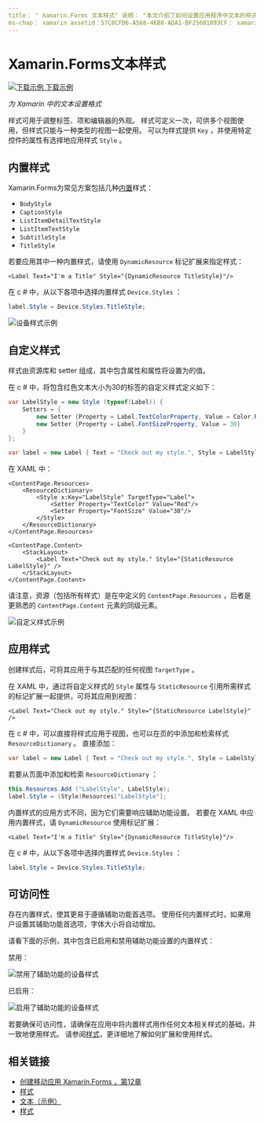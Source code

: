 ```yaml
---
title： " Xamarin.Forms 文本样式" 说明： "本文介绍了如何设置应用程序中文本的样式 Xamarin.Forms 。 样式可定义一次，可供多个视图使用，但样式只能与一种类型的视图一起使用。
ms-chap： xamarin assetid：57C0CFD6-A568-46B8-ADA1-BF25681893CF： xamarin 窗体作者： davidbritch： dabritch ms. 日期：05/22/2017 非 loc： [ Xamarin.Forms ， Xamarin.Essentials ]
---
```


# <a name="xamarinforms-text-styles"></a>Xamarin.Forms文本样式

[![下载示例](~/media/shared/download.png) 下载示例](https://docs.microsoft.com/samples/xamarin/xamarin-forms-samples/userinterface-text)

_为 Xamarin 中的文本设置格式_

样式可用于调整标签、项和编辑器的外观。 样式可定义一次，可供多个视图使用，但样式只能与一种类型的视图一起使用。
可以为样式提供 `Key` ，并使用特定控件的属性有选择地应用样式 `Style` 。

## <a name="built-in-styles"></a>内置样式

Xamarin.Forms为常见方案包括几种[内置](xref:Xamarin.Forms.Device.Styles)样式：

- `BodyStyle`
- `CaptionStyle`
- `ListItemDetailTextStyle`
- `ListItemTextStyle`
- `SubtitleStyle`
- `TitleStyle`

若要应用其中一种内置样式，请使用 `DynamicResource` 标记扩展来指定样式：

```xaml
<Label Text="I'm a Title" Style="{DynamicResource TitleStyle}"/>
```

在 c # 中，从以下各项中选择内置样式 `Device.Styles` ：

```csharp
label.Style = Device.Styles.TitleStyle;
```

![设备样式示例](styles-images/builtinstyles.png)

## <a name="custom-styles"></a>自定义样式

样式由资源库和 setter 组成，其中包含属性和属性将设置为的值。

在 c # 中，将包含红色文本大小为30的标签的自定义样式定义如下：

```csharp
var LabelStyle = new Style (typeof(Label)) {
    Setters = {
        new Setter {Property = Label.TextColorProperty, Value = Color.Red},
        new Setter {Property = Label.FontSizeProperty, Value = 30}
    }
};

var label = new Label { Text = "Check out my style.", Style = LabelStyle };
```

在 XAML 中：

```xaml
<ContentPage.Resources>
    <ResourceDictionary>
        <Style x:Key="LabelStyle" TargetType="Label">
            <Setter Property="TextColor" Value="Red"/>
            <Setter Property="FontSize" Value="30"/>
        </Style>
    </ResourceDictionary>
</ContentPage.Resources>

<ContentPage.Content>
    <StackLayout>
        <Label Text="Check out my style." Style="{StaticResource LabelStyle}" />
    </StackLayout>
</ContentPage.Content>
```

请注意，资源（包括所有样式）是在中定义的 `ContentPage.Resources` ，后者是更熟悉的 `ContentPage.Content` 元素的同级元素。

![自定义样式示例](styles-images/customstyle.png)

## <a name="applying-styles"></a>应用样式

创建样式后，可将其应用于与其匹配的任何视图 `TargetType` 。

在 XAML 中，通过将自定义样式的 `Style` 属性与 `StaticResource` 引用所需样式的标记扩展一起提供，可将其应用到视图：

```xaml
<Label Text="Check out my style." Style="{StaticResource LabelStyle}" />
```

在 c # 中，可以直接将样式应用于视图，也可以在页的中添加和检索样式 `ResourceDictionary` 。 直接添加：

```csharp
var label = new Label { Text = "Check out my style.", Style = LabelStyle };
```

若要从页面中添加和检索 `ResourceDictionary` ：

```csharp
this.Resources.Add ("LabelStyle", LabelStyle);
label.Style = (Style)Resources["LabelStyle"];
```

内置样式的应用方式不同，因为它们需要响应辅助功能设置。 若要在 XAML 中应用内置样式，请 `DynamicResource` 使用标记扩展：

```xaml
<Label Text="I'm a Title" Style="{DynamicResource TitleStyle}"/>
```

在 c # 中，从以下各项中选择内置样式 `Device.Styles` ：

```csharp
label.Style = Device.Styles.TitleStyle;
```

## <a name="accessibility"></a>可访问性

存在内置样式，使其更易于遵循辅助功能首选项。 使用任何内置样式时，如果用户设置其辅助功能首选项，字体大小将自动增加。

请看下面的示例，其中包含已启用和禁用辅助功能设置的内置样式：

禁用：

![禁用了辅助功能的设备样式](styles-images/pre-access.png)

已启用：

![启用了辅助功能的设备样式](styles-images/post-access.png)

若要确保可访问性，请确保在应用中将内置样式用作任何文本相关样式的基础，并一致地使用样式。 请参阅[样式](~/xamarin-forms/user-interface/styles/index.md)，更详细地了解如何扩展和使用样式。

## <a name="related-links"></a>相关链接

- [创建移动应用 Xamarin.Forms ，第12章](https://developer.xamarin.com/r/xamarin-forms/book/chapter12.pdf)
- [样式](~/xamarin-forms/user-interface/styles/index.md)
- [文本（示例）](https://docs.microsoft.com/samples/xamarin/xamarin-forms-samples/userinterface-text)
- [样式](xref:Xamarin.Forms.Style)
